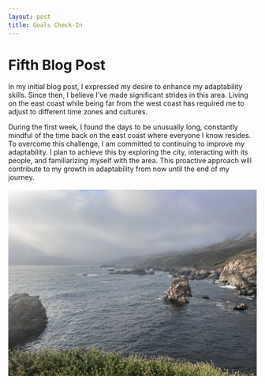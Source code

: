 ```yaml
---
layout: post
title: Goals Check-In
---
```


# Fifth Blog Post
In my initial blog post, I expressed my desire to enhance my adaptability skills. Since then, I believe I've made significant strides in this area. Living on the east coast while being far from the west coast has required me to adjust to different time zones and cultures.

During the first week, I found the days to be unusually long, constantly mindful of the time back on the east coast where everyone I know resides. To overcome this challenge, I am committed to continuing to improve my adaptability. I plan to achieve this by exploring the city, interacting with its people, and familiarizing myself with the area. This proactive approach will contribute to my growth in adaptability from now until the end of my journey.
<br>
<br>
![_config.yml](/images/IMG_8687.jpeg)
